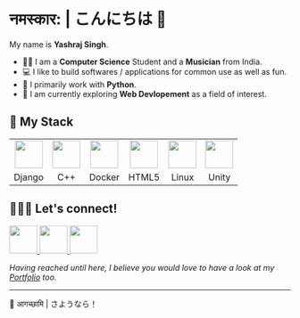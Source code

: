 #  नमस्कार:  | こんにちは 👋

My name is **Yashraj Singh**.
- 👨‍🎓 I am a **Computer Science** Student and a **Musician** from India.
- 💻 I like to build softwares / applications for common use as well as fun.
- 🧰 I primarily work with **Python**.
- 🤖 I am currently exploring **Web Devlopement** as a field of interest.

## 🧰 My Stack

<table>
  <tr>
    <td align="center"><img src="https://cdn.jsdelivr.net/gh/devicons/devicon/icons/django/django-plain.svg" width=50 ></td>
    <td align="center"><img src="https://cdn.jsdelivr.net/gh/devicons/devicon/icons/cplusplus/cplusplus-original.svg" width=50 ></td>
    <td align="center"><img src="https://cdn.jsdelivr.net/gh/devicons/devicon/icons/docker/docker-original-wordmark.svg" width=50 ></td>
    <td align="center"><img src="https://cdn.jsdelivr.net/gh/devicons/devicon/icons/html5/html5-original-wordmark.svg" width=50 ></td>
    <td align="center"><img src="https://cdn.jsdelivr.net/gh/devicons/devicon/icons/linux/linux-original.svg" width=50 ></td>
    <td align="center"><img src="https://cdn.jsdelivr.net/gh/devicons/devicon/icons/unity/unity-original-wordmark.svg" width=50 ></td>
          
  </tr>
  <tr>
    <td align="center">Django</td>
    <td align="center">C++</td>
    <td align="center">Docker</td>
    <td align="center">HTML5</td>
    <td align="center">Linux</td>
    <td align="center">Unity</td>
  </tr>
 </table>

## 🧑‍🤝‍🧑 Let's connect!

<a href="https://www.linkedin.com/in/yashraj-singh-b26b4b1a4/">
  <img width=50 src="https://cdn.jsdelivr.net/gh/devicons/devicon/icons/linkedin/linkedin-original.svg" />
</a>
<a href="https://www.instagram.com/yash.raj________/">
  <img width=50 src="https://camo.githubusercontent.com/c9dacf0f25a1489fdbc6c0d2b41cda58b77fa210a13a886d6f99e027adfbd358/68747470733a2f2f6564656e742e6769746875622e696f2f537570657254696e7949636f6e732f696d616765732f7376672f696e7374616772616d2e737667" />
</a>

<a href="mailto:itsmeyashraj.official@gmail.com">
  <img width=50 src="https://camo.githubusercontent.com/0f3aa1f457bb92fbd2411761262ce1fb0f766ed74a4f4289bfc4a0b6024335d6/68747470733a2f2f6564656e742e6769746875622e696f2f537570657254696e7949636f6e732f696d616765732f7376672f656d61696c2e737667" />
</a>

*Having reached until here, I believe you would love to have a look at my [Portfolio](https://divyanshf.herokuapp.com) too.*

<hr/>

👋  आगच्छामि | さようなら！
<!-- <a href="#">
  <img style="border-radius:50%;" width=50 src="https://raw.githubusercontent.com/DivyanshFalodiya/profile/master/public/images/logo.jpg" />
</a> -->
